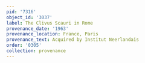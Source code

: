 ```yaml
---
pid: '7316'
object_id: '3037'
label: The Clivus Scauri in Rome
provenance_date: '1963'
provenance_location: France, Paris
provenance_text: Acquired by Institut Neerlandais
order: '0305'
collection: provenance
---
```


